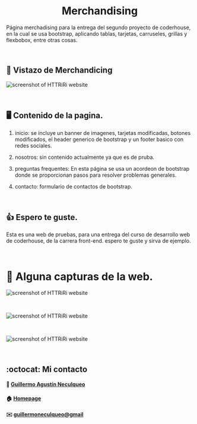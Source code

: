 <div> 
  <h1 align="center">Merchandising</h1>
  <p>
  Página merchadising para la entrega del segundo proyecto de coderhouse, en la cual se usa bootstrap, aplicando tablas, tarjetas, carruseles, grillas y flexbobox, entre otras cosas. 
  </p>
</div>

<br>

## :pushpin: Vistazo de Merchandicing
![screenshot of HTTRiRi website](https://res.cloudinary.com/dpiwmbsog/image/upload/v1665805388/imgs/capt1_jfsr6n.png)

<br>

## :desktop_computer: Contenido de la pagina.

1. inicio: se incluye un banner de imagenes, tarjetas modificadas, botones modificados, el header generico de bootstrap y un footer basico con redes sociales.

2. nosotros: sin contenido actualmente ya que es de pruba.

3. preguntas frequentes: En esta página se usa un acordeon de bootstrap donde se proporcionan pasos para resolver problemas generales.

4. contacto: formulario de contactos de bootstrap.

<br>

## 👍 Espero te guste. 
Esta es una web de pruebas, para una entrega del curso de desarrollo web de coderhouse, de la carrera front-end. espero te guste y sirva de ejemplo.

<br>

# :pushpin: Alguna capturas de la web. 
![screenshot of HTTRiRi website](https://res.cloudinary.com/dpiwmbsog/image/upload/v1665806229/imgs/capt3_wuvrpl.png)

<br>

![screenshot of HTTRiRi website](https://res.cloudinary.com/dpiwmbsog/image/upload/v1665806223/imgs/ayuda_nrnjni.png)

<br>

![screenshot of HTTRiRi website](https://res.cloudinary.com/dpiwmbsog/image/upload/v1665806391/imgs/cap4_cjjnzw.png)

<br>

## :octocat: Mi contacto
#### :bust_in_silhouette: [Guillermo Agustín Neculqueo](@guillenec)
#### :house: [Homepage](https://procedilinux.netlify.app/index.html)	

#### :envelope: [guillermoneculqueo@gmail](guillermoneculqueo@gmail.com)
